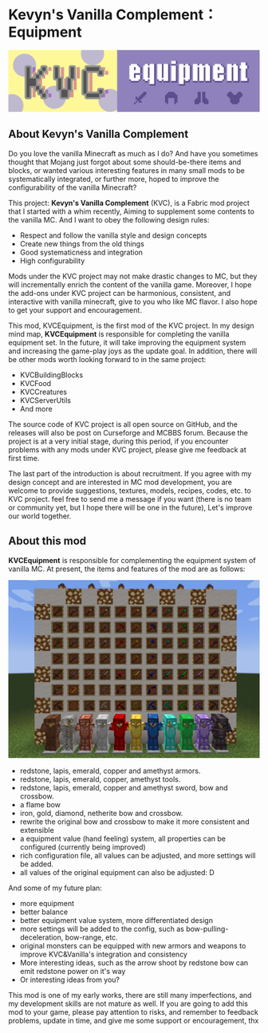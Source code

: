 # Kevyn's Vanilla Complement：Equipment

![Image text](./src/main/resources/assets/kvc/logo.png)

## About Kevyn's Vanilla Complement

Do you love the vanilla Minecraft as much as I do? And have you sometimes thought that Mojang just forgot about some should-be-there items and blocks,  or wanted various interesting features in many small mods to be systematically integrated, or further more, hoped to improve the configurability of the vanilla Minecraft?

This project: **Kevyn's Vanilla Complement** (KVC),  is a Fabric mod project that I started with a whim recently, Aiming to supplement some contents to the vanilla MC. And I want to obey the following design rules: 

- Respect and follow the vanilla style and design concepts
- Create new things from the old things
- Good systematicness and integration
- High configurability

Mods under the KVC project may not make drastic changes to MC, but they will incrementally enrich the content of the vanilla game. Moreover, I hope the add-ons under KVC project can be harmonious, consistent, and interactive with vanilla minecraft, give to you who like MC flavor. I also hope to get your support and encouragement.

This mod, KVCEquipment, is the first mod of the KVC project. In my design mind map, **KVCEquipment** is responsible for completing the vanilla equipment set. In the future, it will take improving the equipment system and increasing the game-play joys as the update goal. In addition, there will be other mods worth looking forward to in the same project: 

- KVCBuildingBlocks
- KVCFood
- KVCCreatures
- KVCServerUtils
- And more

The source code of KVC project is all open source on GitHub, and the releases will also be post on Curseforge and MCBBS forum. Because the project is at a very initial stage, during this period, if you encounter problems with any mods under KVC project, please give me feedback at first time.

The last part of the introduction is about recruitment. If you agree with my design concept and are interested in MC mod development, you are welcome to provide suggestions, textures, models, recipes, codes, etc. to KVC project. feel free to send me a message if you want (there is no team or community yet, but I hope there will be one in the future), Let's improve our world together.

## About this mod

**KVCEquipment** is responsible for complementing the equipment system of vanilla MC. At present, the items and features of the mod are as follows:

![Image text](./screenshots/all.png)

- redstone, lapis, emerald, copper and amethyst armors.
- redstone, lapis, emerald, copper, amethyst tools.
- redstone, lapis, emerald, copper and amethyst sword, bow and crossbow.
- a flame bow
- iron, gold, diamond, netherite bow and crossbow.
- rewrite the original bow and crossbow to make it more consistent and extensible
- a equipment value (hand feeling) system, all properties can be configured (currently being improved)
- rich configuration file, all values can be adjusted, and more settings will be added.
- all values of the original equipment can also be adjusted: D

And some of my future plan:

- more equipment 
- better balance
- better equipment value system, more differentiated design
- more settings will be added to the config, such as bow-pulling-deceleration, bow-range, etc.
- original monsters can be equipped with new armors and weapons to improve KVC&Vanilla's integration and consistency
- More interesting ideas, such as the arrow shoot by redstone bow can emit redstone power on it's way
- Or interesting ideas from you?

This mod is one of my early works, there are still many imperfections, and my development skills are not mature as well. If you are going to add this mod to your game, please pay attention to risks, and remember to feedback problems, update in time, and give me some support or encouragement, thx
